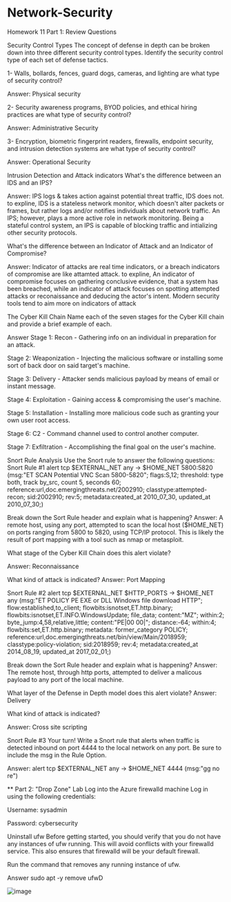 # Network-Security
Homework 11
Part 1: Review Questions

Security Control Types
The concept of defense in depth can be broken down into three different security control types. Identify the security control type of each set of defense tactics.

1- Walls, bollards, fences, guard dogs, cameras, and lighting are what type of security control?

Answer:
Physical security

2- Security awareness programs, BYOD policies, and ethical hiring practices are what type of security control?

Answer:
Administrative Security

3- Encryption, biometric fingerprint readers, firewalls, endpoint security, and intrusion detection systems are what type of security control?

Answer:
Operational Security

Intrusion Detection and Attack indicators
What's the difference between an IDS and an IPS?

Answer:
IPS logs & takes action against potential threat traffic, IDS does not. to expline, IDS is a stateless network monitor, which doesn't alter packets or frames, but rather logs and/or notifies individuals about network traffic. An IPS; however, plays a more active role in network monitoring. Being a stateful control system, an IPS is capable of blocking traffic and intializing other security protocols.

What's the difference between an Indicator of Attack and an Indicator of Compromise?

Answer:
Indicator of attacks are real time indicators, or a breach indicators of compromise are like attamted attack. to expline, An indicator of compromise focuses on gathering conclusive evidence, that a system has been breached, while an indicator of attack focuses on spotting attempted attacks or reconaissance and deducing the actor's intent. Modern security tools tend to aim more on indicators of attack

The Cyber Kill Chain
Name each of the seven stages for the Cyber Kill chain and provide a brief example of each.

Answer
Stage 1: Recon - Gathering info on an individual in preparation for an attack.

Stage 2: Weaponization - Injecting the malicious software or installing some sort of back door on said target's machine.

Stage 3: Delivery - Attacker sends malicious payload by means of email or instant message.

Stage 4: Exploitation - Gaining access & compromising the user's machine.

Stage 5: Installation - Installing more malicious code such as granting your own user root access.

Stage 6: C2 - Command channel used to control another computer.

Stage 7: Exfiltration - Accomplishing the final goal on the user's machine.


Snort Rule Analysis
Use the Snort rule to answer the following questions: Snort Rule #1 alert tcp $EXTERNAL_NET any -> $HOME_NET 5800:5820 (msg:"ET SCAN Potential VNC Scan 5800-5820"; flags:S,12; threshold: type both, track by_src, count 5, seconds 60; reference:url,doc.emergingthreats.net/2002910; classtype:attempted-recon; sid:2002910; rev:5; metadata:created_at 2010_07_30, updated_at 2010_07_30;)

Break down the Sort Rule header and explain what is happening?
Answer:
A remote host, using any port, attempted to scan the local host ($HOME_NET) on ports ranging from 5800 to 5820, using TCP/IP protocol. This is likely the result of port mapping with a tool such as nmap or metasploit.

What stage of the Cyber Kill Chain does this alert violate?

Answer:
Reconnaissance

What kind of attack is indicated?
Answer:
Port Mapping

Snort Rule #2
alert tcp $EXTERNAL_NET $HTTP_PORTS -> $HOME_NET any (msg:"ET POLICY PE EXE or DLL Windows file download HTTP"; flow:established,to_client; flowbits:isnotset,ET.http.binary; flowbits:isnotset,ET.INFO.WindowsUpdate; file_data; content:"MZ"; within:2; byte_jump:4,58,relative,little; content:"PE|00 00|"; distance:-64; within:4; flowbits:set,ET.http.binary; metadata: former_category POLICY; reference:url,doc.emergingthreats.net/bin/view/Main/2018959; classtype:policy-violation; sid:2018959; rev:4; metadata:created_at 2014_08_19, updated_at 2017_02_01;)

Break down the Sort Rule header and explain what is happening?
Answer:
The remote host, through http ports, attempted to deliver a malicous payload to any port of the local machine.

What layer of the Defense in Depth model does this alert violate?
Answer:
Delivery

What kind of attack is indicated?

Answer:
Cross site scripting

Snort Rule #3
Your turn! Write a Snort rule that alerts when traffic is detected inbound on port 4444 to the local network on any port. Be sure to include the msg in the Rule Option.

Answer:
alert tcp $EXTERNAL_NET any -> $HOME_NET 4444 (msg:"gg no re")

** Part 2: "Drop Zone" Lab
Log into the Azure firewalld machine Log in using the following credentials:

Username: sysadmin

Password: cybersecurity

Uninstall ufw
Before getting started, you should verify that you do not have any instances of ufw running. This will avoid conflicts with your firewalld service. This also ensures that firewalld will be your default firewall.

Run the command that removes any running instance of ufw.

Answer
sudo apt -y remove ufwD

![image](https://github.com/user-attachments/assets/2997af47-593d-4ba9-9c5b-bc8a92524676)

